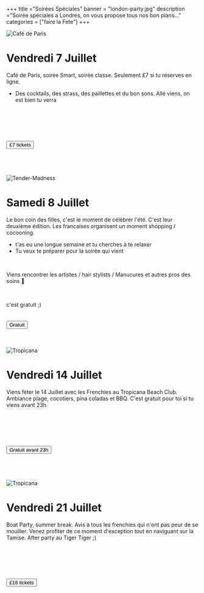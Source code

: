 +++
title ="Soirées Spéciales"
banner = "london-party.jpg"
description ="Soirée spéciales a Londres, on vous propose tous nos bon plans..."
categories = ["faire la Fete"]
+++

<div class="row">
  <div class="col-md-6">
  <img src="/images/07-cafe-online.jpg" class="img-responsive" alt="Café de Paris" style="max-width:100%;height:auto;>

  <img src="">
  </div>
  <div class="col-md-6">

 <h1>Vendredi 7 Juillet</h1>

Café de Paris, soirée Smart, soirée classe. Seulement £7 si tu réserves en ligne.<br>

- Des cocktails, des strass, des paillettes et du bon sons. Allé viens, on est bien tu verra
<br>
<br>

<br>
<br>
<br>
  <a href="https://crm.lostinlondon.com/orderitems/new?event_id=1089"> <button type="button" class="btn btn-primary btn-lg"> £7 tickets </button></a>
  <br>
  <br>
  <br>

</div>
</div>
<br>
<br>


<div class="row">
  <div class="col-md-6">
  <img src="/images/Tender-Madness.jpg" class="img-responsive" alt="Tender-Madness" style="max-width:100%;height:auto;>

  <img src="">
  </div>
  <div class="col-md-6">

 <h1>Samedi 8 Juillet</h1>

Le bon coin des filles, c'est le moment de célébrer l'été. C'est leur deuxième édition. Les francaises organisent un moment shopping / cocooning.<br>

- t'as eu une longue semaine et tu cherches à te relaxer<br>
- Tu veux te préparer pour la soirée qui vient <br>
<br>

Viens rencontrer les artistes / hair stylists / Manucures et autres pros des soins 🌺

<br>

c'est gratuit ;)
<br>
<br>
<br>
  <a href="https://www.facebook.com/events/823673924456220/"> <button type="button" class="btn btn-primary btn-lg"> Gratuit </button></a>
  <br>
  <br>
  <br>
</div>
</div>

<div class="row">
  <div class="col-md-6">
  <img src="/images/14-tropicana.jpg" class="img-responsive" alt="Tropicana " style="max-width:100%;height:auto;>

  <img src="">
  </div>
  <div class="col-md-6">

 <h1>Vendredi 14 Juillet</h1>

Viens féter le 14 Juillet avec les Frenchies au Tropicana Beach Club. Ambiance plage, cocotiers, pina coladas et BBQ. C'est gratuit pour toi si tu viens avant 23h.

<br>
<br>

<br>
<br>
<br>
  <a href="http://lostinlondon.com/content/tropicana-beach-club"> <button type="button" class="btn btn-primary btn-lg"> Gratuit avant 23h </button></a>
  <br>
  <br>
  <br>

</div>
</div>
<br>
<br>

<div class="row">
  <div class="col-md-6">
  <img src="/images/Boat-Party.jpg" class="img-responsive" alt="Tropicana" style="max-width:100%;height:auto;>

  <img src="">
  </div>
  <div class="col-md-6">

 <h1>Vendredi 21 Juillet</h1>

Boat Party, summer break. Avis à tous les frenchies qui n'ont pas peur de se mouiller. Venez profiter de ce moment d'exception tout en naviguant sur la Tamise. After party au Tiger Tiger ;)<br>

<br>
<br>

<br>
<br>
<br>
  <a href="https://crm.lostinlondon.com/orderitems/new?event_id=1091"> <button type="button" class="btn btn-primary btn-lg"> £18 tickets </button></a>
  <br>
  <br>
  <br>

</div>
</div>
